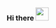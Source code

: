 ### Hi there <img src="https://raw.githubusercontent.com/MartinHeinz/MartinHeinz/master/wave.gif" width="30px">

<!-- <img src="https://github-readme-stats.vercel.app/api/top-langs/?username=dashty94&langs_count=8" /> -->

<!--
**dashty94/dashty94** is a ✨ _special_ ✨ repository because its `README.md` (this file) appears on your GitHub profile.

Here are some ideas to get you started:

- 🔭 I’m currently working on ...
- 🌱 I’m currently learning ...
- 👯 I’m looking to collaborate on ...
- 🤔 I’m looking for help with ...
- 💬 Ask me about ...
- 📫 How to reach me: ...
- 😄 Pronouns: ...
- ⚡ Fun fact: ...
-->
